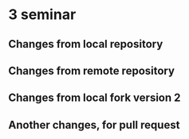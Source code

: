 # 3 seminar

## Changes from local repository

## Changes from remote repository

## Changes from local fork version 2

## Another changes, for pull request